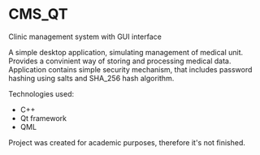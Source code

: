 # CMS_QT
Clinic management system with GUI interface

A simple desktop application, simulating management of medical unit.
Provides a convinient way of storing and processing medical data.
Application contains simple security mechanism, that includes 
password hashing using salts and SHA_256 hash algorithm.

Technologies used:
- C++
- Qt framework
- QML

Project was created for academic purposes, therefore it's not finished.
